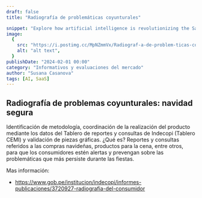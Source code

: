 ```yaml
---
draft: false
title: "Radiografía de problemáticas coyunturales"

snippet: "Explore how artificial intelligence is revolutionizing the SaaS industry."
image:
  {
    src: "https://i.postimg.cc/MpNZmmVx/Radiograf-a-de-problem-ticas-coyunturales.png",
    alt: "alt text",
  }
publishDate: "2024-02-01 00:00"
category: "Informativos y evaluaciones del mercado"
author: "Susana Casanova"
tags: [AI, SaaS]
---
```


## Radiografía de problemas coyunturales: navidad segura
Identificación de metodología, coordinación de la realización del producto mediante los datos del Tablero de reportes y consultas de Indecopi (Tablero CEMI) y validación de piezas gráficas.
¿Qué es? Reportes y consultas referidos a las compras navideñas, productos para la cena, entre otros, para que los consumidores estén alertas y prevengan sobre las problemáticas que más persiste durante las fiestas.

Mas información:
- https://www.gob.pe/institucion/indecopi/informes-publicaciones/3720927-radiografia-del-consumidor